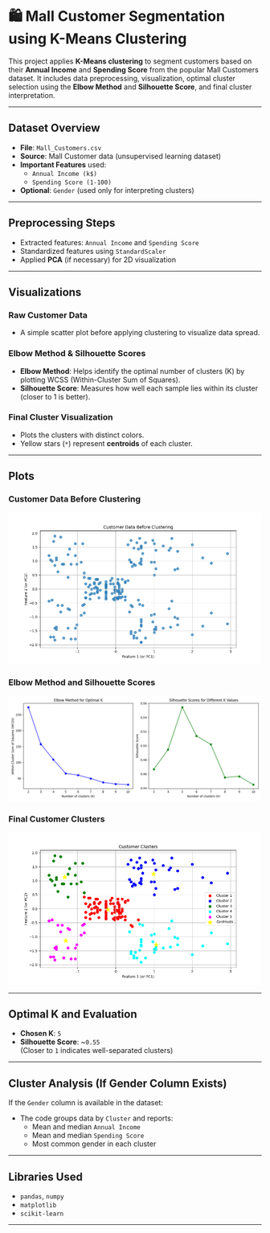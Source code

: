 
# 🛍️ Mall Customer Segmentation using K-Means Clustering

This project applies **K-Means clustering** to segment customers based on their **Annual Income** and **Spending Score** from the popular Mall Customers dataset. It includes data preprocessing, visualization, optimal cluster selection using the **Elbow Method** and **Silhouette Score**, and final cluster interpretation.

---

##  Dataset Overview

- **File**: `Mall_Customers.csv`
- **Source**: Mall Customer data (unsupervised learning dataset)
- **Important Features** used:
  - `Annual Income (k$)`
  - `Spending Score (1-100)`
- **Optional**: `Gender` (used only for interpreting clusters)

---

##  Preprocessing Steps

- Extracted features: `Annual Income` and `Spending Score`
- Standardized features using `StandardScaler`
- Applied **PCA** (if necessary) for 2D visualization

---

##  Visualizations

###  Raw Customer Data
- A simple scatter plot before applying clustering to visualize data spread.

###  Elbow Method & Silhouette Scores
- **Elbow Method**: Helps identify the optimal number of clusters (K) by plotting WCSS (Within-Cluster Sum of Squares).
- **Silhouette Score**: Measures how well each sample lies within its cluster (closer to 1 is better).

###  Final Cluster Visualization
- Plots the clusters with distinct colors.
- Yellow stars (`*`) represent **centroids** of each cluster.

---

##  Plots

###  Customer Data Before Clustering
![Customer Data Before Clustering](customer%20data%20before%20clustering.png)

###  Elbow Method and Silhouette Scores
![Elbow Method and Silhouette Scores](elbow%20method%20and%20silhouette%20scores.png)

###  Final Customer Clusters
![Customer Clusters](customer%20clusters.png)

---

##  Optimal K and Evaluation

- **Chosen K**: `5`
- **Silhouette Score**: ~`0.55`  
  (Closer to `1` indicates well-separated clusters)

---

##  Cluster Analysis (If Gender Column Exists)

If the `Gender` column is available in the dataset:

- The code groups data by `Cluster` and reports:
  - Mean and median `Annual Income`
  - Mean and median `Spending Score`
  - Most common gender in each cluster

---

##  Libraries Used

- `pandas`, `numpy`
- `matplotlib`
- `scikit-learn`

---
